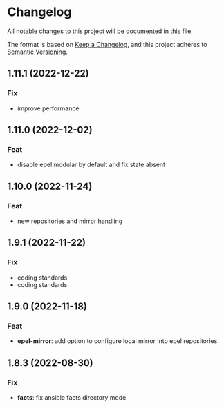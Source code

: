 # Changelog
All notable changes to this project will be documented in this file.

The format is based on [Keep a Changelog](https://keepachangelog.com/en/1.0.0/),
and this project adheres to [Semantic Versioning](https://semver.org/spec/v2.0.0.html).

## 1.11.1 (2022-12-22)

### Fix

- improve performance

## 1.11.0 (2022-12-02)

### Feat

- disable epel modular by default and fix state absent

## 1.10.0 (2022-11-24)

### Feat

- new repositories and mirror handling

## 1.9.1 (2022-11-22)

### Fix

- coding standards
- coding standards

## 1.9.0 (2022-11-18)

### Feat

- **epel-mirror**: add option to configure local mirror into epel repositories

## 1.8.3 (2022-08-30)

### Fix

- **facts**: fix ansible facts directory mode
